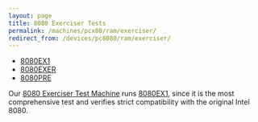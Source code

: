 ```yaml
---
layout: page
title: 8080 Exerciser Tests
permalink: /machines/pcx80/ram/exerciser/
redirect_from: /devices/pc8080/ram/exerciser/
---
```


* [8080EX1](8080EX1.MAC)
* [8080EXER](8080EXER.MAC)
* [8080PRE](8080PRE.MAC)

Our [8080 Exerciser Test Machine](/machines/pcx80/exerciser/) runs [8080EX1](8080EX1.MAC),
since it is the most comprehensive test and verifies strict compatibility with the original Intel 8080. 
